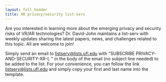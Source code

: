 ```yaml
---
layout: full_header
title: XR privacy/security list-serv
---
```


Are you interested in learning more about the emerging privacy and security risks of VR/AR technologies? Dr. David-John maintains a list-serv with weekly updates sharing the latest papers, news, and challenges related to this topic. All are welcome to join!
 

Simply send an email to listserv@lists.ufl.edu with "SUBSCRIBE PRIVACY-AND-SECURITY-XR-L <Firstname Lastname>" in the body of the email (no subject line needed) to be added to the list. For your convenience, you can follow the link <a href="mailto:listserv@lists.ufl.edu?body=SUBSCRIBE PRIVACY-AND-SECURITY-XR-L <Firstname Lastname>">listserv@lists.ufl.edu</a> and simply copy your first and last name into the template.